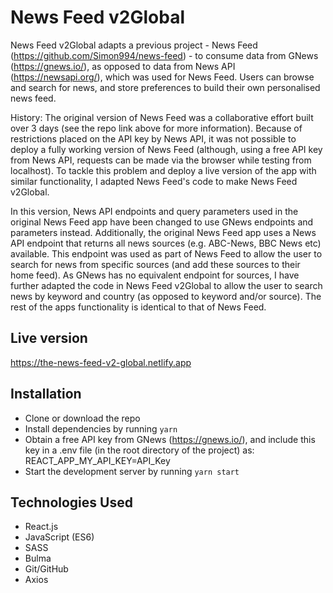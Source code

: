 # News Feed v2Global

News Feed v2Global adapts a previous project - News Feed (https://github.com/Simon994/news-feed) - to consume data from GNews (https://gnews.io/), as opposed to data from News API (https://newsapi.org/), which was used for News Feed.
Users can browse and search for news, and store preferences to build their own personalised news feed.

History: The original version of News Feed was a collaborative effort built over 3 days (see the repo link above for more information). Because of restrictions placed on the API key by News API, it was not possible to deploy a fully working version of News Feed (although, using a free API key from News API, requests can be made via the browser while testing from localhost). To tackle this problem and deploy a live version of the app with similar functionality, I adapted News Feed's code to make News Feed v2Global.  

In this version, News API endpoints and query parameters used in the original News Feed app have been changed to use GNews endpoints and parameters instead. Additionally, the original News Feed app uses a News API endpoint that returns all news sources (e.g. ABC-News, BBC News etc) available. This endpoint was used as part of News Feed to allow the user to search for news from specific sources (and add these sources to their home feed). As GNews has no equivalent endpoint for sources, I have further adapted the code in News Feed v2Global to allow the user to search news by keyword and country (as opposed to keyword and/or source). The rest of the apps functionality is identical to that of News Feed.

## Live version
https://the-news-feed-v2-global.netlify.app


## Installation
* Clone or download the repo
* Install dependencies by running `yarn`
* Obtain a free API key from GNews (https://gnews.io/), and include this key in a .env file (in the root directory of the project) as: REACT_APP_MY_API_KEY=API_Key
* Start the development server by running `yarn start` 

## Technologies Used
* React.js
* JavaScript (ES6)
* SASS
* Bulma
* Git/GitHub
* Axios




